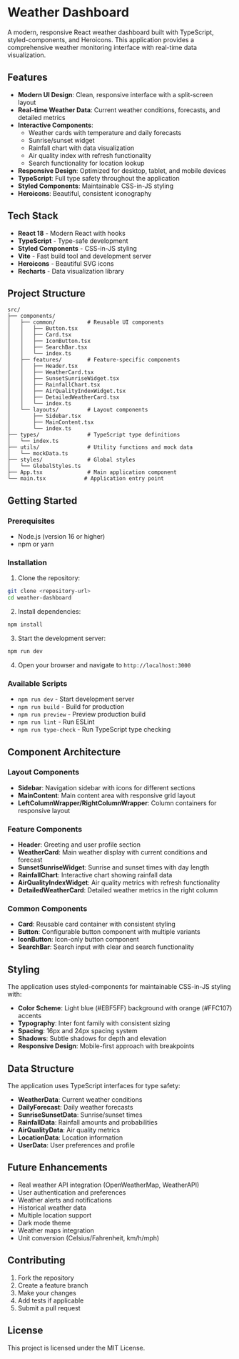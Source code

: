 # Weather Dashboard

A modern, responsive React weather dashboard built with TypeScript, styled-components, and Heroicons. This application provides a comprehensive weather monitoring interface with real-time data visualization.

## Features

- **Modern UI Design**: Clean, responsive interface with a split-screen layout
- **Real-time Weather Data**: Current weather conditions, forecasts, and detailed metrics
- **Interactive Components**: 
  - Weather cards with temperature and daily forecasts
  - Sunrise/sunset widget
  - Rainfall chart with data visualization
  - Air quality index with refresh functionality
  - Search functionality for location lookup
- **Responsive Design**: Optimized for desktop, tablet, and mobile devices
- **TypeScript**: Full type safety throughout the application
- **Styled Components**: Maintainable CSS-in-JS styling
- **Heroicons**: Beautiful, consistent iconography

## Tech Stack

- **React 18** - Modern React with hooks
- **TypeScript** - Type-safe development
- **Styled Components** - CSS-in-JS styling
- **Vite** - Fast build tool and development server
- **Heroicons** - Beautiful SVG icons
- **Recharts** - Data visualization library

## Project Structure

```
src/
├── components/
│   ├── common/          # Reusable UI components
│   │   ├── Button.tsx
│   │   ├── Card.tsx
│   │   ├── IconButton.tsx
│   │   ├── SearchBar.tsx
│   │   └── index.ts
│   ├── features/        # Feature-specific components
│   │   ├── Header.tsx
│   │   ├── WeatherCard.tsx
│   │   ├── SunsetSunriseWidget.tsx
│   │   ├── RainfallChart.tsx
│   │   ├── AirQualityIndexWidget.tsx
│   │   ├── DetailedWeatherCard.tsx
│   │   └── index.ts
│   └── layouts/         # Layout components
│       ├── Sidebar.tsx
│       ├── MainContent.tsx
│       └── index.ts
├── types/               # TypeScript type definitions
│   └── index.ts
├── utils/               # Utility functions and mock data
│   └── mockData.ts
├── styles/              # Global styles
│   └── GlobalStyles.ts
├── App.tsx              # Main application component
└── main.tsx            # Application entry point
```

## Getting Started

### Prerequisites

- Node.js (version 16 or higher)
- npm or yarn

### Installation

1. Clone the repository:
```bash
git clone <repository-url>
cd weather-dashboard
```

2. Install dependencies:
```bash
npm install
```

3. Start the development server:
```bash
npm run dev
```

4. Open your browser and navigate to `http://localhost:3000`

### Available Scripts

- `npm run dev` - Start development server
- `npm run build` - Build for production
- `npm run preview` - Preview production build
- `npm run lint` - Run ESLint
- `npm run type-check` - Run TypeScript type checking

## Component Architecture

### Layout Components

- **Sidebar**: Navigation sidebar with icons for different sections
- **MainContent**: Main content area with responsive grid layout
- **LeftColumnWrapper/RightColumnWrapper**: Column containers for responsive layout

### Feature Components

- **Header**: Greeting and user profile section
- **WeatherCard**: Main weather display with current conditions and forecast
- **SunsetSunriseWidget**: Sunrise and sunset times with day length
- **RainfallChart**: Interactive chart showing rainfall data
- **AirQualityIndexWidget**: Air quality metrics with refresh functionality
- **DetailedWeatherCard**: Detailed weather metrics in the right column

### Common Components

- **Card**: Reusable card container with consistent styling
- **Button**: Configurable button component with multiple variants
- **IconButton**: Icon-only button component
- **SearchBar**: Search input with clear and search functionality

## Styling

The application uses styled-components for maintainable CSS-in-JS styling with:

- **Color Scheme**: Light blue (#EBF5FF) background with orange (#FFC107) accents
- **Typography**: Inter font family with consistent sizing
- **Spacing**: 16px and 24px spacing system
- **Shadows**: Subtle shadows for depth and elevation
- **Responsive Design**: Mobile-first approach with breakpoints

## Data Structure

The application uses TypeScript interfaces for type safety:

- **WeatherData**: Current weather conditions
- **DailyForecast**: Daily weather forecasts
- **SunriseSunsetData**: Sunrise/sunset times
- **RainfallData**: Rainfall amounts and probabilities
- **AirQualityData**: Air quality metrics
- **LocationData**: Location information
- **UserData**: User preferences and profile

## Future Enhancements

- Real weather API integration (OpenWeatherMap, WeatherAPI)
- User authentication and preferences
- Weather alerts and notifications
- Historical weather data
- Multiple location support
- Dark mode theme
- Weather maps integration
- Unit conversion (Celsius/Fahrenheit, km/h/mph)

## Contributing

1. Fork the repository
2. Create a feature branch
3. Make your changes
4. Add tests if applicable
5. Submit a pull request

## License

This project is licensed under the MIT License.